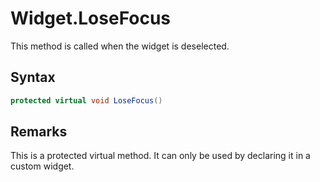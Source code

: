 # Widget.LoseFocus

This method is called when the widget is deselected.

## Syntax

```csharp
protected virtual void LoseFocus()
```

## Remarks

This is a protected virtual method. It can only be used by declaring it in a custom widget.